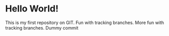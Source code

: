 Hello World!
============

This is my first repository on GIT.
Fun with tracking branches.
More fun with tracking branches.
Dummy commit
